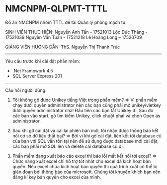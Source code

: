 # NMCNPM-QLPMT-TTTL
Đồ án NMCNPM nhóm TTTL đề tài Quản lý phòng mạch tư

SINH VIÊN THỰC HIỆN:
Nguyễn Anh Tấn - 17521013
Lộc Đức Thắng - 17521039
Nguyễn Văn Tuấn - 17521218
Lê Hoàng Long – 17520709

GIẢNG VIÊN HƯỚNG DẪN:
ThS. Nguyễn Thị Thanh Trúc

-----
Yêu cầu trước khi cài đặt phần mềm:
- .Net Framework 4.5
- SQL Server Express 201

-----
Câu hỏi người dùng:
1. Tôi không gõ được Unikey tiếng Việt trong phần mềm?
=> Vì phần mềm chạy dưới quyền administrator nên các bạn cũng phải mở unikey/vietkey dưới quyền administrator nha!
  Đầu tiên các bạn tắt Unikey đi. Sau đó các bạn vào start, gõ tìm kiếm Unikey, click chuột phải và chọn Open as administrator.

2. Sau khi gỡ cài đặt và cài lại phiên bản mới, tôi nhận được thông báo kết nối cơ sở dữ liệu thất bại?
=> Bởi vì khi gỡ cài đặt, liên kết tới database cũ của bạn với SQL vẫn tồn tại nên để sử dụng được database mới cài đặt, các bạn phải mở SQL lên và delete cái database cũ đi.

3. Phần mềm đang xuất báo cáo excel thì báo lỗi mất kết nối tới excel?
=> Chức năng xuất excel chỉ hỗ trợ tốt nhất cho excel đã kích hoạt bản quyền.
  Nếu excel chưa kích hoạt bản quyền thì quá trình xuất có thể bị gián đoạn bởi thông báo của microsoft.
  Chúng tôi khuyến khích bạn nên đăng kí key bản quyền cho excel của mình.


